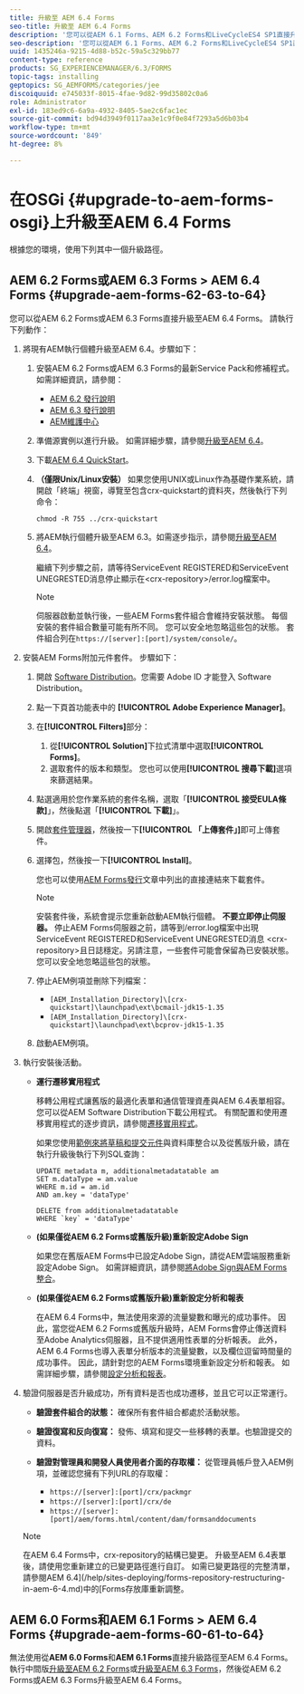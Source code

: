 ```yaml
---
title: 升級至 AEM 6.4 Forms
seo-title: 升級至 AEM 6.4 Forms
description: '您可以從AEM 6.1 Forms、AEM 6.2 Forms和LiveCycleES4 SP1直接升級至AEM 6.3 Forms。 '
seo-description: '您可以從AEM 6.1 Forms、AEM 6.2 Forms和LiveCycleES4 SP1直接升級至AEM 6.3 Forms。 '
uuid: 1435246a-9215-4d88-b52c-59a5c329bb77
content-type: reference
products: SG_EXPERIENCEMANAGER/6.3/FORMS
topic-tags: installing
geptopics: SG_AEMFORMS/categories/jee
discoiquuid: e745033f-8015-4fae-9d82-99d35802c0a6
role: Administrator
exl-id: 183ed9c6-6a9a-4932-8405-5ae2c6fac1ec
source-git-commit: bd94d3949f0117aa3e1c9f0e84f7293a5d6b03b4
workflow-type: tm+mt
source-wordcount: '849'
ht-degree: 8%

---
```


# 在OSGi {#upgrade-to-aem-forms-osgi}上升級至AEM 6.4 Forms

根據您的環境，使用下列其中一個升級路徑。

## AEM 6.2 Forms或AEM 6.3 Forms > AEM 6.4 Forms {#upgrade-aem-forms-62-63-to-64}

您可以從AEM 6.2 Forms或AEM 6.3 Forms直接升級至AEM 6.4 Forms。 請執行下列動作：

1. 將現有AEM執行個體升級至AEM 6.4。步驟如下：

   1. 安裝AEM 6.2 Forms或AEM 6.3 Forms的最新Service Pack和修補程式。 如需詳細資訊，請參閱：

      * [AEM 6.2 發行說明](https://helpx.adobe.com/tw/experience-manager/6-2/release-notes.html)
      * [AEM 6.3 發行說明](https://helpx.adobe.com/tw/experience-manager/6-3/release-notes.html)
      * [AEM維護中心](https://helpx.adobe.com/tw/experience-manager/aem-releases-updates.html)
   1. 準備源實例以進行升級。 如需詳細步驟，請參閱[升級至AEM 6.4](/help/sites-deploying/upgrade.md#preparing%20the%20source%20instance)。
   1. 下載[AEM 6.4 QuickStart](/help/sites-deploying/deploy.md#getting%20the%20software)。
   1. **（僅限Unix/Linux安裝）** 如果您使用UNIX或Linux作為基礎作業系統，請開啟「終端」視窗，導覽至包含crx-quickstart的資料夾，然後執行下列命令：

      `chmod -R 755 ../crx-quickstart`

   1. 將AEM執行個體升級至AEM 6.3。如需逐步指示，請參閱[升級至AEM 6.4](/help/sites-deploying/upgrade.md)。

      繼續下列步驟之前，請等待ServiceEvent REGISTERED和ServiceEvent UNEGRESTED消息停止顯示在&lt;crx-repository>/error.log檔案中。

      >[!NOTE]
      >
      >伺服器啟動並執行後，一些AEM Forms套件組合會維持安裝狀態。 每個安裝的套件組合數量可能有所不同。 您可以安全地忽略這些包的狀態。 套件組合列在`https://[server]:[port]/system/console/`。


1. 安裝AEM Forms附加元件套件。 步驟如下：

   1. 開啟 [Software Distribution](https://experience.adobe.com/downloads)。您需要 Adobe ID 才能登入 Software Distribution。
   1. 點一下頁首功能表中的 **[!UICONTROL Adobe Experience Manager]**。
   1. 在&#x200B;**[!UICONTROL Filters]**&#x200B;部分：
      1. 從&#x200B;**[!UICONTROL Solution]**&#x200B;下拉式清單中選取&#x200B;**[!UICONTROL Forms]**。
      1. 選取套件的版本和類型。 您也可以使用&#x200B;**[!UICONTROL 搜尋下載]**&#x200B;選項來篩選結果。
   1. 點選適用於您作業系統的套件名稱，選取「**[!UICONTROL 接受EULA條款]**」，然後點選「**[!UICONTROL 下載]**」。
   1. 開啟[套件管理器](https://docs.adobe.com/content/help/zh-Hant/experience-manager-65/administering/contentmanagement/package-manager.html)，然後按一下&#x200B;**[!UICONTROL 「上傳套件」]**&#x200B;即可上傳套件。
   1. 選擇包，然後按一下&#x200B;**[!UICONTROL Install]**。

      您也可以使用[AEM Forms發行](https://helpx.adobe.com/aem-forms/kb/aem-forms-releases.html)文章中列出的直接連結來下載套件。

      >[!NOTE]
      >
      >安裝套件後，系統會提示您重新啟動AEM執行個體。 **不要立即停止伺服器。** 停止AEM Forms伺服器之前，請等到/error.log檔案中出現ServiceEvent REGISTERED和ServiceEvent UNEGRESTED消息 &lt;crx-repository>且日誌穩定。另請注意，一些套件可能會保留為已安裝狀態。 您可以安全地忽略這些包的狀態。

   1. 停止AEM例項並刪除下列檔案：

      * `[AEM_Installation_Directory]\[crx-quickstart]\launchpad\ext\bcmail-jdk15-1.35`
      * `[AEM_Installation_Directory]\[crx-quickstart]\launchpad\ext\bcprov-jdk15-1.35`
   1. 啟動AEM例項。


1. 執行安裝後活動。

   * **運行遷移實用程式**

      移轉公用程式讓舊版的最適化表單和通信管理資產與AEM 6.4表單相容。 您可以從AEM Software Distribution下載公用程式。 有關配置和使用遷移實用程式的逐步資訊，請參閱[遷移實用程式](/help/forms/using/migration-utility.md)。

      如果您使用[範例來將草稿和提交元件](integrate-draft-submission-database.md)與資料庫整合以及從舊版升級，請在執行升級後執行下列SQL查詢：

      ```
      UPDATE metadata m, additionalmetadatatable am
      SET m.dataType = am.value
      WHERE m.id = am.id
      AND am.key = 'dataType'
      ```

      ```
      DELETE from additionalmetadatatable
      WHERE `key` = 'dataType'
      ```

   * **(如果僅從AEM 6.2 Forms或舊版升級)重新設定Adobe Sign**

      如果您在舊版AEM Forms中已設定Adobe Sign，請從AEM雲端服務重新設定Adobe Sign。 如需詳細資訊，請參閱[將Adobe Sign與AEM Forms整合](/help/forms/using/adobe-sign-integration-adaptive-forms.md)。

   * **(如果僅從AEM 6.2 Forms或舊版升級)重新設定分析和報表**

      在AEM 6.4 Forms中，無法使用來源的流量變數和曝光的成功事件。 因此，當您從AEM 6.2 Forms或舊版升級時，AEM Forms會停止傳送資料至Adobe Analytics伺服器，且不提供適用性表單的分析報表。 此外，AEM 6.4 Forms也導入表單分析版本的流量變數，以及欄位逗留時間量的成功事件。 因此，請針對您的AEM Forms環境重新設定分析和報表。 如需詳細步驟，請參閱[設定分析和報表](/help/forms/using/configure-analytics-forms-documents.md)。

1. 驗證伺服器是否升級成功，所有資料是否也成功遷移，並且它可以正常運行。

   * **驗證套件組合的狀態：** 確保所有套件組合都處於活動狀態。
   * **驗證復寫和反向復寫：** 發佈、填寫和提交一些移轉的表單。也驗證提交的資料。
   * **驗證對管理員和開發人員使用者介面的存取權：** 從管理員帳戶登入AEM例項，並確認您擁有下列URL的存取權：

      * `https://[server]:[port]/crx/packmgr`
      * `https://[server]:[port]/crx/de`
      * `https://[server]:[port]/aem/forms.html/content/dam/formsanddocuments`

   >[!NOTE]
   在AEM 6.4 Forms中，crx-repository的結構已變更。 升級至AEM 6.4表單後，請使用您重新建立的已變更路徑進行自訂。 如需已變更路徑的完整清單，請參閱AEM 6.4](/help/sites-deploying/forms-repository-restructuring-in-aem-6-4.md)中的[Forms存放庫重新調整。

## AEM 6.0 Forms和AEM 6.1 Forms > AEM 6.4 Forms {#upgrade-aem-forms-60-61-to-64}

無法使用從&#x200B;**AEM 6.0 Forms**&#x200B;和&#x200B;**AEM 6.1 Forms**&#x200B;直接升級路徑至AEM 6.4 Forms。 執行中間版[升級至AEM 6.2 Forms](/help/forms/using/upgrade.md)或[升級至AEM 6.3 Forms](/help/forms/using/upgrade.md)，然後從AEM 6.2 Forms或AEM 6.3 Forms升級至AEM 6.4 Forms。
